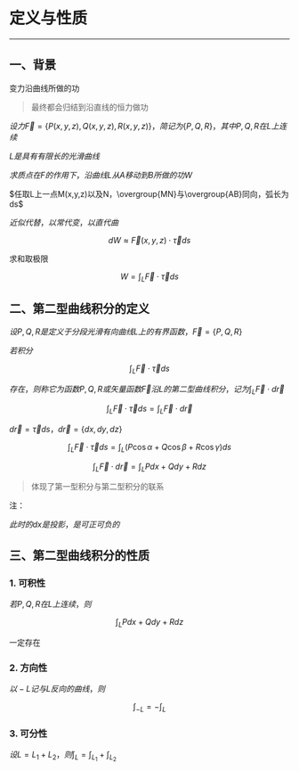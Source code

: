 # 定义与性质

---

## 一、背景

变力沿曲线所做的功

> 最终都会归结到沿直线的恒力做功

$设力\overrightarrow{F}=\{P(x,y,z),Q(x,y,z),R(x,y,z)\}，简记为\{P,Q,R\}，其中P,Q,R在L上连续$

$L是具有有限长的光滑曲线$

$求质点在F的作用下，沿曲线L从A移动到B所做的功W$

$任取L上一点M(x,y,z)以及N，\overgroup{MN}与\overgroup{AB}同向，弧长为ds$

$近似代替，以常代变，以直代曲$

$$dW\approx \overrightarrow{F}(x,y,z)\cdot \overrightarrow{\tau} ds$$

求和取极限

$$W=\int_L\overrightarrow{F}\cdot \overrightarrow{\tau}ds$$

## 二、第二型曲线积分的定义

$设P,Q,R是定义于分段光滑有向曲线L上的有界函数，\overrightarrow{F}=\{P,Q,R\}$

$若积分$

$$\int_L \overrightarrow{F}\cdot\overrightarrow{\tau}ds$$

$存在，则称它为函数P,Q,R或矢量函数\overrightarrow{F}沿L的第二型曲线积分，记为\int_L \overrightarrow{F}\cdot d\overrightarrow{r}$

$$\int_L\overrightarrow{F}\cdot\overrightarrow{\tau}ds=\int_L\overrightarrow{F}\cdot d\overrightarrow{r}$$

$d\overrightarrow{r}=\overrightarrow{\tau }ds，d\overrightarrow{r}=\{dx,dy,dz\}$

$$\int_L \overrightarrow{F}\cdot\overrightarrow{\tau}ds=\int_L(P\cos \alpha +Q\cos \beta +R\cos \gamma)ds$$

$$\int_L\overrightarrow{F}\cdot d\overrightarrow{r}=\int_LPdx+Qdy+Rdz$$

> 体现了第一型积分与第二型积分的联系

注：

$此时的dx是投影，是可正可负的$

## 三、第二型曲线积分的性质

### 1. 可积性

$若P,Q,R在L上连续，则$

$$\int_L Pdx+Qdy+Rdz$$

一定存在

### 2. 方向性

$以-L记与L反向的曲线，则$

$$\int_{-L}=-\int_L$$

### 3. 可分性

$设L=L_1+L_2，则\int_L=\int_{L_1}+\int_{L_2}$